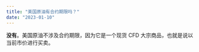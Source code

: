 ```yaml
---
title: "美国原油有合约期限吗？"
date: "2023-01-10"
---
```


**没有**。美国原油不涉及合约期限，因为它是一个现货 CFD 大宗商品，也就是说以当前市价进行买卖。
